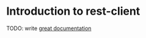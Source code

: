 # Introduction to rest-client

TODO: write [great documentation](http://jacobian.org/writing/great-documentation/what-to-write/)
